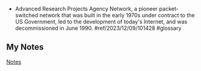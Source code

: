 - Advanced Research Projects Agency Network, a pioneer packet-switched network that was built in the early 1970s under contract to the US Government, led to the development of today's Internet, and was decommissioned in June 1990. #ref/2023/12/09/101428 #glossary
## My Notes
[Notes](mynotes/arpanet-notes.md)
